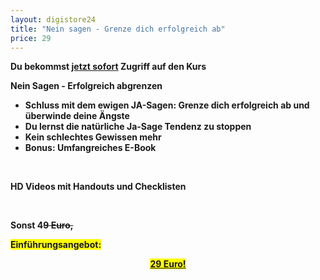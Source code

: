 ```yaml
---
layout: digistore24
title: "Nein sagen - Grenze dich erfolgreich ab"
price: 29
---
```

<p><strong>Du bekommst <span style="text-decoration:underline;">jetzt sofort</span> Zugriff auf den Kurs&#xA0;</strong></p>
<p><strong>Nein Sagen - Erfolgreich abgrenzen</strong></p>
<ul style="list-style-type:disc;"><li><strong>Schluss mit&#xA0;dem ewigen JA-Sagen: Grenze dich erfolgreich ab und &#xFC;berwinde deine &#xC4;ngste</strong></li>
<li><strong>Du lernst die nat&#xFC;rliche Ja-Sage Tendenz zu&#xA0;stoppen</strong></li>
<li><strong>Kein schlechtes Gewissen mehr&#xA0;</strong></li>
<li><strong>Bonus:&#xA0;Umfangreiches E-Book</strong></li>
</ul><p>&#xA0;</p>
<p><strong>HD Videos mit Handouts und Checklisten</strong></p>
<p>&#xA0;</p>
<p><strong>Sonst 4<span style="text-decoration:line-through;">9</span><span style="text-decoration:line-through;">&#xA0;Euro,</span></strong></p>
<p><span style="background-color:#ffff00;"><strong>Einf&#xFC;hrungsangebot:</strong></span></p>
<p style="text-align:center;"><span style="text-decoration:underline;"><span style="background-color:#ffff00;"><strong>29 Euro!</strong></span></span></p>
<p style="text-align:center;">&#xA0;</p>
<p style="text-align:left;">&#xA0;</p>
<p>&#xA0;</p>